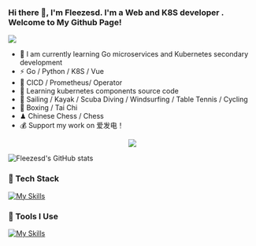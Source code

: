 ### Hi there 👋, I'm Fleezesd. I'm a Web  and K8S  developer . Welcome to My Github Page! <br>

<!-- knock code pictures 敲代码的图片 -->
  <img src="https://cdn.jsdelivr.net/gh/uestc-wxy/uestc-wxy/img/coding.gif" /><br>


- 🍻 I am currently learning Go microservices and Kubernetes secondary development
- ⚡ Go / Python / K8S / Vue
- 🤔 CICD / Prometheus/ Operator
- 📑 Learning kubernetes components source code
- 🏃 Sailing / Kayak / Scuba Diving / Windsurfing / Table Tennis / Cycling
- 🥋 Boxing / Tai Chi
- ♟ Chinese Chess / Chess 
- 💰 Support my work on 爱发电！


<tr><td>
<div align="center">
  <img  src="https://github-profile-trophy.vercel.app/?username=Fleezesd&theme=gruvbox&row=1&column=7&no-frame=true&no-bg=true" />
</div>
</td></tr>

![Fleezesd's GitHub stats](https://github-readme-stats.vercel.app/api?username=Fleezesd&show_icons=true&theme=radical)

### 🍉 Tech Stack
[![My Skills](https://skillicons.dev/icons?i=go,py,js,ts,react,vue,nuxt,django,flask,pinia,vue,docker,kubernetes,linux,openstack,prometheus,tensorflow,grafana,terraform)](https://skillicons.dev)

### 🔨 Tools I Use
[![My Skills](https://skillicons.dev/icons?i=neovim,vscode,anaconda,jenkins,ansible,mysql,sqlite,redis,postgresql,kafka,elasticsearch,plan9,nginx,npm,yarn,vite,vitest,webpack,anaconda,github,githubactions,figma,aws,azure,gcp,cloudflare,vercel,netlify,heroku)](https://skillicons.dev)

